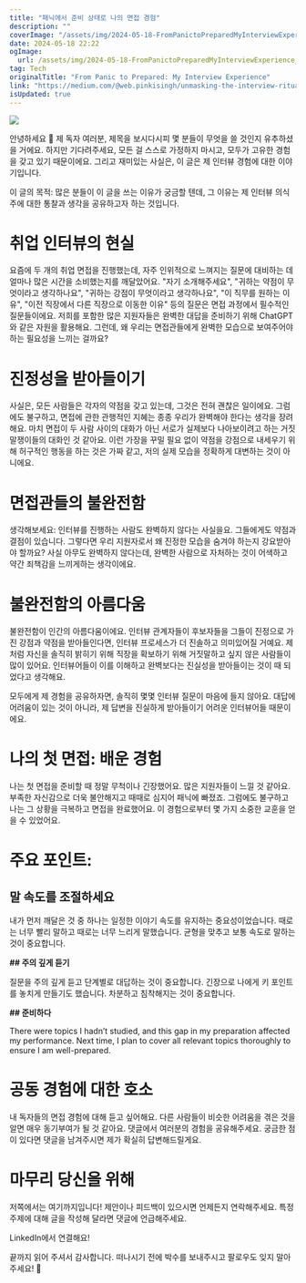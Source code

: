```yaml
---
title: "패닉에서 준비 상태로 나의 면접 경험"
description: ""
coverImage: "/assets/img/2024-05-18-FromPanictoPreparedMyInterviewExperience_0.png"
date: 2024-05-18 22:22
ogImage: 
  url: /assets/img/2024-05-18-FromPanictoPreparedMyInterviewExperience_0.png
tag: Tech
originalTitle: "From Panic to Prepared: My Interview Experience"
link: "https://medium.com/@web.pinkisingh/unmasking-the-interview-ritual-embracing-authenticity-in-a-world-of-pretense-03a9084093d7"
isUpdated: true
---
```





<img src="/assets/img/2024-05-18-FromPanictoPreparedMyInterviewExperience_0.png" />

안녕하세요 👋 제 독자 여러분, 제목을 보시다시피 몇 분들이 무엇을 쓸 것인지 유추하셨을 거에요. 하지만 기다려주세요, 모든 걸 스스로 가정하지 마시고, 모두가 고유한 경험을 갖고 있기 때문이에요. 그리고 재미있는 사실은, 이 글은 제 인터뷰 경험에 대한 이야기입니다.

이 글의 목적: 많은 분들이 이 글을 쓰는 이유가 궁금할 텐데, 그 이유는 제 인터뷰 의식주에 대한 통찰과 생각을 공유하고자 하는 것입니다.

# 취업 인터뷰의 현실

<div class="content-ad"></div>

요즘에 두 개의 취업 면접을 진행했는데, 자주 인위적으로 느껴지는 질문에 대비하는 데 얼마나 많은 시간을 소비했는지를 깨달았어요. "자기 소개해주세요", "귀하는 약점이 무엇이라고 생각하나요", "귀하는 강점이 무엇이라고 생각하나요", "이 직무를 원하는 이유", "이전 직장에서 다른 직장으로 이동한 이유" 등의 질문은 면접 과정에서 필수적인 질문들이에요. 저희를 포함한 많은 지원자들은 완벽한 대답을 준비하기 위해 ChatGPT와 같은 자원을 활용해요. 그런데, 왜 우리는 면접관들에게 완벽한 모습으로 보여주어야 하는 필요성을 느끼는 걸까요?
   
# 진정성을 받아들이기

사실은, 모든 사람들은 각자의 약점을 갖고 있는데, 그것은 전혀 괜찮은 일이에요. 그럼에도 불구하고, 면접에 관한 관행적인 지혜는 종종 우리가 완벽해야 한다는 생각을 장려해요. 마치 면접이 두 사람 사이의 대화가 아닌 서로가 실제보다 나아보이려고 하는 거짓말쟁이들의 대화인 것 같아요. 이런 가장을 꾸밀 필요 없이 약점을 강점으로 내세우기 위해 허구적인 행동을 하는 것은 가짜 같고, 저의 실제 모습을 정확하게 대변하는 것이 아니에요.

# 면접관들의 불완전함

<div class="content-ad"></div>

생각해보세요: 인터뷰를 진행하는 사람도 완벽하지 않다는 사실을요. 그들에게도 약점과 결점이 있습니다. 그렇다면 우리 지원자로서 왜 진정한 모습을 숨겨야 하는지 강요받아야 할까요? 사실 아무도 완벽하지 않다는데, 완벽한 사람으로 자처하는 것이 어색하고 약간 죄책감을 느끼게하는 생각이에요.

# 불완전함의 아름다움

불완전함이 인간의 아름다움이에요. 인터뷰 관계자들이 후보자들을 그들이 진정으로 가진 강점과 약점을 받아들인다면, 인터뷰 프로세스가 더 진솔하고 의미있어질 거예요. 제처럼 자신을 솔직히 밝히기 위해 직장을 확보하기 위해 거짓말하고 싶지 않은 사람들이 많이 있어요. 인터뷰어들이 이를 이해하고 완벽보다는 진실성을 받아들이는 것이 때 되었다고 생각해요.

모두에게 제 경험을 공유하자면, 솔직히 몇몇 인터뷰 질문이 마음에 들지 않아요. 대답에 어려움이 있는 것이 아니라, 제 답변을 진실하게 받아들이기 어려운 인터뷰어들 때문이에요.

<div class="content-ad"></div>

# 나의 첫 면접: 배운 경험

나는 첫 면접을 준비할 때 정말 무척이나 긴장했어요. 많은 지원자들이 느낄 것 같아요. 부족한 자신감으로 더욱 불안해지고 때때로 심지어 패닉에 빠졌죠. 그럼에도 불구하고 나는 그 상황을 극복하고 면접을 완료했어요. 이 경험으로부터 몇 가지 소중한 교훈을 얻을 수 있었어요.

# 주요 포인트:

## 말 속도를 조절하세요

<div class="content-ad"></div>

내가 먼저 깨달은 것 중 하나는 일정한 이야기 속도를 유지하는 중요성이었습니다. 때로는 너무 빨리 말하고 때로는 너무 느리게 말했습니다. 균형을 맞추고 보통 속도로 말하는 것이 중요합니다.

**## 주의 깊게 듣기**

질문을 주의 깊게 듣고 단계별로 대답하는 것이 중요합니다. 긴장으로 나에게 키 포인트를 놓치게 만들기도 했습니다. 차분하고 침착해지는 것이 중요합니다.

**## 준비하다**

<div class="content-ad"></div>


There were topics I hadn’t studied, and this gap in my preparation affected my performance. Next time, I plan to cover all relevant topics thoroughly to ensure I am well-prepared.

# 공동 경험에 대한 호소

내 독자들의 면접 경험에 대해 듣고 싶어해요. 다른 사람들이 비슷한 어려움을 겪은 것을 알면 매우 동기부여가 될 것 같아요. 댓글에서 여러분의 경험을 공유해주세요. 궁금한 점이 있다면 댓글을 남겨주시면 제가 확실히 답변해드릴게요.

# 마무리 당신을 위해

<div class="content-ad"></div>

저쪽에서는 여기까지입니다! 제안이나 피드백이 있으시면 언제든지 연락해주세요. 특정 주제에 대해 글을 작성해 달라면 댓글에 언급해주세요.

LinkedIn에서 연결해요!

끝까지 읽어 주셔서 감사합니다. 떠나시기 전에 박수를 보내주시고 팔로우도 잊지 말아주세요! 👏